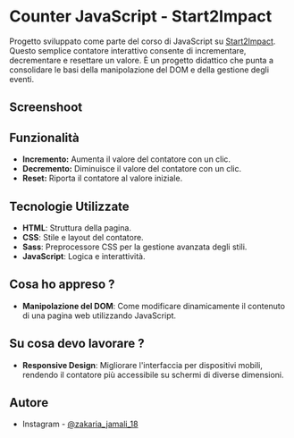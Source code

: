 # Counter JavaScript - Start2Impact

Progetto sviluppato come parte del corso di JavaScript su [Start2Impact](https://www.start2impact.it). Questo semplice contatore interattivo consente di incrementare, decrementare e resettare un valore. È un progetto didattico che punta a consolidare le basi della manipolazione del DOM e della gestione degli eventi.

## Screenshoot





## Funzionalità

- **Incremento:** Aumenta il valore del contatore con un clic.
- **Decremento:** Diminuisce il valore del contatore con un clic.
- **Reset:** Riporta il contatore al valore iniziale.

## Tecnologie Utilizzate

- **HTML**: Struttura della pagina.
- **CSS**: Stile e layout del contatore.
- **Sass**: Preprocessore CSS per la gestione avanzata degli stili.
- **JavaScript**: Logica e interattività.

## Cosa ho appreso  ?

- **Manipolazione del DOM**: Come modificare dinamicamente il contenuto di una pagina web utilizzando JavaScript.


## Su cosa devo lavorare ? 

- **Responsive Design**: Migliorare l'interfaccia per dispositivi mobili, rendendo il contatore più accessibile su schermi di diverse dimensioni.


## Autore 

- Instagram - [@zakaria_jamali_18](https://www.instagram.com/zakaria_jamali_18/)